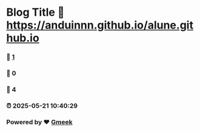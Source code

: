 # Blog Title :link: https://anduinnn.github.io/alune.github.io 
### :page_facing_up: [1](https://anduinnn.github.io/alune.github.io/tag.html) 
### :speech_balloon: 0 
### :hibiscus: 4 
### :alarm_clock: 2025-05-21 10:40:29 
### Powered by :heart: [Gmeek](https://github.com/Meekdai/Gmeek)
